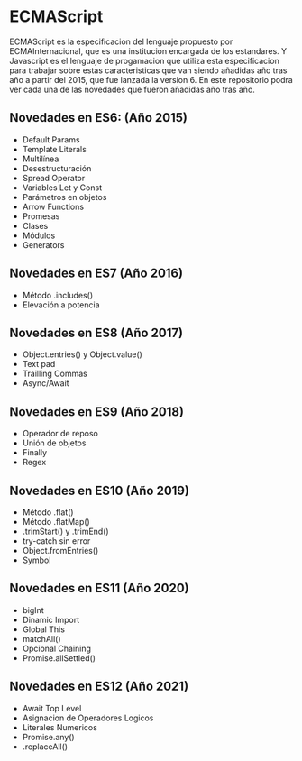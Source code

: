 
# ECMAScript
ECMAScript es la especificacion del lenguaje propuesto por ECMAInternacional, que es una institucion encargada de los estandares. Y Javascript es el lenguaje de progamacion que utiliza esta especificacion para trabajar sobre estas caracteristicas que van siendo añadidas año tras año a partir del 2015, que fue lanzada la version 6. En este repositorio podra ver cada una de las novedades que fueron añadidas año tras año. 
## Novedades en ES6: (Año 2015)
- Default Params
- Template Literals
- Multilínea
- Desestructuración
- Spread Operator
- Variables Let y Const
- Parámetros en objetos
- Arrow Functions
- Promesas
- Clases
- Módulos
- Generators
## Novedades en ES7 (Año 2016)
- Método .includes()
- Elevación a potencia
## Novedades en ES8 (Año 2017)
- Object.entries() y Object.value()
- Text pad
- Trailling Commas
- Async/Await
## Novedades en ES9 (Año 2018)
- Operador de reposo
- Unión de objetos
- Finally
- Regex
## Novedades en ES10 (Año 2019)
- Método .flat()
- Método .flatMap()
- .trimStart() y .trimEnd()
- try-catch sin error
- Object.fromEntries()
- Symbol

## Novedades en ES11 (Año 2020)
- bigInt 
- Dinamic Import
- Global This
- matchAll()
- Opcional Chaining 
- Promise.allSettled()

## Novedades en ES12 (Año 2021)
- Await Top Level
- Asignacion de Operadores Logicos
- Literales Numericos
- Promise.any()
- .replaceAll()

